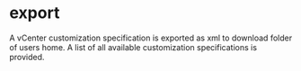 # export
A vCenter customization specification is exported as xml to download folder of users home.
A list of all available customization specifications is provided.

